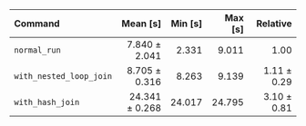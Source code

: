 | Command | Mean [s] | Min [s] | Max [s] | Relative |
|:---|---:|---:|---:|---:|
| `normal_run` | 7.840 ± 2.041 | 2.331 | 9.011 | 1.00 |
| `with_nested_loop_join` | 8.705 ± 0.316 | 8.263 | 9.139 | 1.11 ± 0.29 |
| `with_hash_join` | 24.341 ± 0.268 | 24.017 | 24.795 | 3.10 ± 0.81 |

